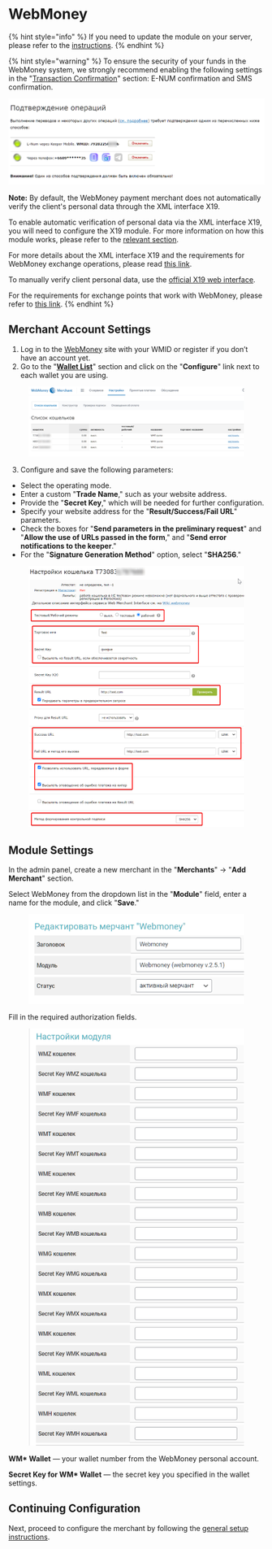 # WebMoney

{% hint style="info" %}
If you need to update the module on your server, please refer to the [instructions](https://premium.gitbook.io/main/osnovnye-nastroiki/faq/obnovlenie-failov-skripta-na-servere/kak-obnovit-faily-na-servere#moduli-merchantov-i-avtovyplat).
{% endhint %}

{% hint style="warning" %}
To ensure the security of your funds in the WebMoney system, we strongly recommend enabling the following settings in the "[Transaction Confirmation](https://security.webmoney.ru/asp/transconfirm.asp)" section: E-NUM confirmation and SMS confirmation.

![](<../../../../.gitbook/assets/image (1550)_eng.png>)

**Note:** By default, the WebMoney payment merchant does not automatically verify the client's personal data through the XML interface X19.

To enable automatic verification of personal data via the XML interface X19, you will need to configure the X19 module. For more information on how this module works, please refer to the [relevant section](https://premium.gitbook.io/main/osnovnye-nastroiki/merchanty-i-avtovyplaty/merchanty/webmoney/x19).

For more details about the XML interface X19 and the requirements for WebMoney exchange operations, please read [this link](https://wiki.webmoney.ru/projects/webmoney/wiki/%D0%98%D0%BD%D1%82%D0%B5%D1%80%D1%84%D0%B5%D0%B9%D1%81_X19).

To manually verify client personal data, use the [official X19 web interface](https://verification.webmoney.ru/XTest/X19.aspx).

For the requirements for exchange points that work with WebMoney, please refer to [this link](https://www.megastock.ru/exchange_rules.aspx?lang=ru).
{% endhint %}

## Merchant Account Settings

1. Log in to the [WebMoney](https://merchant.webmoney.ru/conf/default.asp) site with your WMID or register if you don’t have an account yet.
2. Go to the "[**Wallet List**](https://merchant.webmoney.ru/conf/purses.asp)" section and click on the "**Configure**" link next to each wallet you are using.

<figure><img src="../../../../.gitbook/assets/image (1543)_eng.png" alt=""><figcaption></figcaption></figure>

3. Configure and save the following parameters:

* Select the operating mode.
* Enter a custom "**Trade Name**," such as your website address.
* Provide the "**Secret Key**," which will be needed for further configuration.
* Specify your website address for the "**Result/Success/Fail URL**" parameters.
* Check the boxes for "**Send parameters in the preliminary request**" and "**Allow the use of URLs passed in the form**," and "**Send error notifications to the keeper**."
* For the "**Signature Generation Method**" option, select "**SHA256**."

<figure><img src="../../../../.gitbook/assets/image (1547)_eng.png" alt=""><figcaption></figcaption></figure>

## Module Settings

In the admin panel, create a new merchant in the "**Merchants**" -> "**Add Merchant**" section.

Select WebMoney from the dropdown list in the "**Module**" field, enter a name for the module, and click "**Save**."

<figure><img src="../../../../.gitbook/assets/image (1549)_eng.png" alt="" width="442"><figcaption></figcaption></figure>

Fill in the required authorization fields.

<figure><img src="../../../../.gitbook/assets/image (1548)_eng.png" alt="" width="454"><figcaption></figcaption></figure>

**WM\* Wallet** — your wallet number from the WebMoney personal account.

**Secret Key for WM\* Wallet** — the secret key you specified in the wallet settings.

## Continuing Configuration

Next, proceed to configure the merchant by following the [general setup instructions](https://premium.gitbook.io/main/en/basic-settings/merchants-and-auto-payments/merchants/general-merchant-settings).